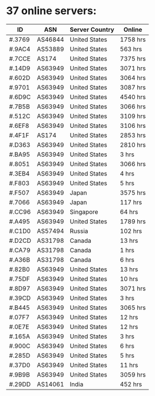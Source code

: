 # 37 online servers:

| ID | ASN | Server Country | Online |
| ------ | ------ | ------ | ------ |
| #.3769 | AS46844 | United States | 1758 hrs |
| #.9AC4 | AS53889 | United States | 563 hrs |
| #.7CCE | AS174 | United States | 7375 hrs |
| #.14D9 | AS63949 | United States | 3071 hrs |
| #.602D | AS63949 | United States | 3064 hrs |
| #.9701 | AS63949 | United States | 3087 hrs |
| #.6D9C | AS63949 | United States | 4540 hrs |
| #.7B5B | AS63949 | United States | 3066 hrs |
| #.512C | AS63949 | United States | 3109 hrs |
| #.6EF8 | AS63949 | United States | 3106 hrs |
| #.4F1F | AS174 | United States | 2853 hrs |
| #.D363 | AS63949 | United States | 2810 hrs |
| #.BA95 | AS63949 | United States | 3 hrs |
| #.8051 | AS63949 | United States | 3066 hrs |
| #.3EB4 | AS63949 | United States | 4 hrs |
| #.F803 | AS63949 | United States | 5 hrs |
| #.F507 | AS63949 | Japan | 3575 hrs |
| #.7066 | AS63949 | Japan | 117 hrs |
| #.CC96 | AS63949 | Singapore | 64 hrs |
| #.A495 | AS63949 | United States | 1789 hrs |
| #.C1D0 | AS57494 | Russia | 102 hrs |
| #.D2CD | AS31798 | Canada | 13 hrs |
| #.CA79 | AS31798 | Canada | 1 hrs |
| #.A36B | AS31798 | Canada | 6 hrs |
| #.82B0 | AS63949 | United States | 13 hrs |
| #.75DF | AS63949 | United States | 10 hrs |
| #.8D97 | AS63949 | United States | 3071 hrs |
| #.39CD | AS63949 | United States | 3 hrs |
| #.B445 | AS63949 | United States | 3065 hrs |
| #.07F7 | AS63949 | United States | 12 hrs |
| #.0E7E | AS63949 | United States | 12 hrs |
| #.165A | AS63949 | United States | 3 hrs |
| #.900C | AS63949 | United States | 6 hrs |
| #.285D | AS63949 | United States | 5 hrs |
| #.37D0 | AS63949 | United States | 11 hrs |
| #.9B9B | AS63949 | United States | 3059 hrs |
| #.29DD | AS14061 | India | 452 hrs |

